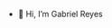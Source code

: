 - 👋 Hi, I’m Gabriel Reyes
<!---
GabReyesss/GabReyesss is a ✨ special ✨ repository because its `README.md` (this file) appears on your GitHub profile.
You can click the Preview link to take a look at your changes.
--->

